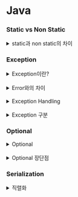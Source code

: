 # Java

### Static vs Non Static
<details>
<summary>static과 non static의 차이</summary>

<br>

<div>
non static은 클래스의 각 객체마다 별도로 존재하며 인스턴스 변수라고 부릅니다.
static은 클래스당 하나만 생성되며 클래스의 모든 객체들에게 공유됩니다.
</div>

#### Static 키워드
* static 키워드는 특정 클래스의 동일한 변수나 메소드를 고융하는 데 사용됩니다.
* 인스턴스가 아닌 클래스에 속하며 클래스의 모든 인스턴스에 대해 동일한 변수, 메소드에 사용할 수 있습니다.

#### Static 키워드 특징
* 공유 메모리 할당
  * 정적 변수와 메소드는 프로그램 실행 중 한번만 메모리 공간에 할당됩니다.
* 객체 없이 접근 가능
* 비정적 멤버 접근 불가
  * 클래스의 특정 객체와 연결되어 있지 않으므로 클래스의 non-static 멤버에 접근할 수 없습니다.
* 오버로딩 될 수 있지만 오버라이딩 불가능
  * static 메소드는 컴파일 시점에 메모리에 올라가 클래스에 종속적이기 때문에 상속되지 않습니다.

#### 주의점
* static 변수는 모든 객체에서 공유되므로, 변경 가능한 데이터는 static 변수보다는 인스턴스 변수로 선언하는 것이 좋습니다.
* 또한 static 변수는 클래스가 로딩될 때 초기화되므로 다른 static 변수의 값을 사용하려면 해당 변수가 먼저 초기화 되어 있어야 합니다.
</details>

### Exception

<details>
<summary>Exception이란?</summary>

<br>

<div>
프로그램 실행 중에 발생하는 이벤트로 프로그램 로직의 흐름을 방해하는 오류를 말합니다.
예외에는 컴파일 시점에 탐지되는 Checked Exception과 런타인 시점에 탐지되는 UnCheckedException이 있습니다.
</div>
</details>

<br>

<details>
<summary>Error와의 차이</summary>

<br>

<div>
Error는 복구될 수 없는 심각한 문제를 의미하며 개발자가 예측하여 방지할 수 없는 문제입니다.
메모리 부족이나 스택 오버플로우 같은 문제가 여기에 해당합니다.

Exception은 수습이 가능한 문제로 여러 방법을 통해 방지할 수 있습니다.
</div>
</details>

<br>

<details>
<summary>Exception Handling</summary>

<br>

<div>
예외 처리란 개발자가 예기치 못한 예외의 발생에 미리 대처하는 코드를 작성하는 것입니다.
동작하고 있는 프로그램의 비정상적인 종료를 막는 것이 목적입니다.
</div>

#### Try - catch 

* try
  * 예외를 발생시킬 수 있는 코드를 포함한 블록.
* catch
  * try 문에서 예외가 발생할 경우 예외를 처리하기 위한 블록.
* finally
  * 예외 발생 여부와 상관없이 항상 실행되는 코드 블록

#### throws

* 임의적으로 예외를 발생시킬 때 사용한다.
* 적절한 메시지를 인자로 전달해 로그를 기록할 수 있다.

#### method 예외 선언
* 메소드 선언부에 예외를 명시하여 메소드를 호출한 쪽으로 예외를 전달한다.

```java
int method() throws Exception {...}
```

#### try with resource
* AutoClosable을 구현한 객체에 대해서 예외 발생 여부와 상관없이 자원을 close 할 수 있다.

```java
try (Scanner scanner = new Scanner(...)) {
        ...
}
```
</details>

<br>

<details>
<summary>Exception 구분</summary>

<br>

<div>
Checked Exception과 Unchecked Exception으로 구분 할 수 있습니다.
Checked Exception은 컴파일 시점에 탐지되며 RuntimeException이 아닌 Exception의 하위 클래스입니다.
반드시 예외처리를 해야하는 예외입니다. ClassNotFoundException, FileNotFoundException 등이 있습니다.

<br>

Unchecked Exception은 런타인 시점에 탐지되며 RuntimeException의 하위 클래스입니다.
예외처리를 강제하지 않습니다. IllegalArgumentException, NullPointerException, IndexOutOfBoundsException 등이 있습니다.
</div>
</details>

### Optional

<details>
<summary>Optional</summary>

<br>

<div>
Optional은 Java에서 Return값이 없을수도 있음을 의미합니다.
Null이 들어갈 수 있는 값을 감싸는 Wrapper Class입니다.
Optional을 통해 NullPointerException이 발생하지 않도록 할 수 있습니다.
</div>

#### 주의 사항 

1. Optional의 return 값에 null을 사용하지 말 것
   * Null을 방지하려고 사용하는 Optional의 사용 목적에 어긋난다.
   * 내부 값을 null로 초기화한 싱글톤 객체인 Optional.empty()를 사용하자.
2. Optional을 필드, 메소드 인자, 컬렉션, 맵의 키에 사용하지 말 것
   * Optional이란 반환값이 없을 수 있다는 것을 의미하므로 사용 목적에 어긋남.
   * Collection에서는 빈 컬렉션을 반환할 수 있으므로 불필요한 비용을 줄일 수 있다.
3. Primitive Type에 Optional을 사용하기보다 OptionalInt, OptionalLong, OptionalDouble의 사용을 고려하자.
   * Optional로 사용할 때 Boxing, UnBoxing 과정을 통해 오버헤드가 발생한다.
   * wrapper 클래스가 아닌 primitive type을 내부 필드로 갖기 때문에 불필요한 오버헤디를 줄일 수 있다.
</details>

<br>

<details>
<summary>Optional 장단점</summary>

<br>

<div>
Optional은 Null을 직접 다루지 않아도 되며 Null Check를 줄여준다는 장점이 있습니다.
또한 해당 값이 없을수도 있다는 것을 직접적으로 명시할 수 있습니다.

<br>

단점으로는 값의 여부를 확인하지 않을 경우 NullPointerException이 아닌 NoSuchElementException이 발생할 수 있습니다.
또한 Wrapper 클래스로 감싸기 때문에 Optionanl 객체를 저장하고 접근하는 Overhead가 증가합니다.
</div>
</details>

### Serialization

<details>
<summary>직렬화</summary>

</details>


